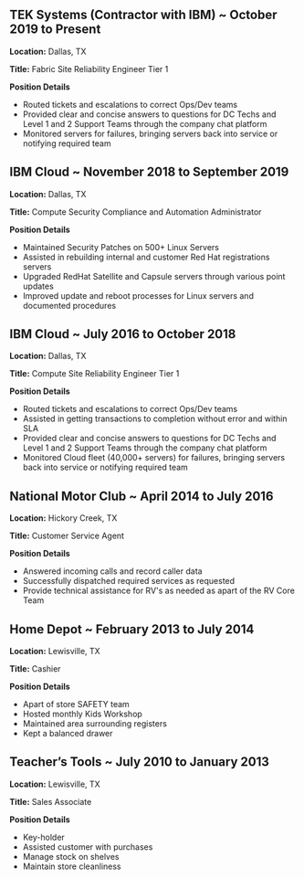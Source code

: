 ## TEK Systems (Contractor with IBM) ~ October 2019 to Present

**Location:** Dallas, TX

**Title:** Fabric Site Reliability Engineer Tier 1

**Position Details**
- Routed tickets and escalations to correct Ops/Dev teams
- Provided clear and concise answers to questions for DC Techs and Level 1 and 2 Support Teams through the company chat platform
- Monitored servers for failures, bringing servers back into service or notifying required team



## IBM Cloud ~ November 2018 to September 2019

**Location:** Dallas, TX

**Title:** Compute Security Compliance and Automation Administrator

**Position Details**
- Maintained Security Patches on 500+ Linux Servers
- Assisted in rebuilding internal and customer Red Hat registrations servers
- Upgraded RedHat Satellite and Capsule servers through various point updates
- Improved update and reboot processes for Linux servers and documented procedures



## IBM Cloud ~  July 2016 to October 2018

**Location:** Dallas, TX

**Title:** Compute Site Reliability Engineer Tier 1

**Position Details**
- Routed tickets and escalations to correct Ops/Dev teams
- Assisted in getting transactions to completion without error and within SLA
- Provided clear and concise answers to questions for DC Techs and Level 1 and 2 Support Teams through the company chat platform
- Monitored Cloud fleet (40,000+ servers) for failures, bringing servers back into service or notifying required team



## National Motor Club ~ April 2014 to July 2016

**Location:** Hickory Creek, TX

**Title:** Customer Service Agent

**Position Details**
- Answered incoming calls and record caller data
- Successfully dispatched required services as requested
- Provide technical assistance for RV's as needed as apart of the RV Core Team



## Home Depot ~ February 2013 to July 2014

**Location:** Lewisville, TX

**Title:** Cashier

**Position Details**
- Apart of store SAFETY team
- Hosted monthly Kids Workshop
- Maintained area surrounding registers
- Kept a balanced drawer



## Teacher’s Tools ~ July 2010 to January 2013

**Location:** Lewisville, TX

**Title:** Sales Associate

**Position Details**
- Key-holder
- Assisted customer with purchases
- Manage stock on shelves
- Maintain store cleanliness
